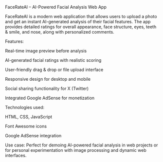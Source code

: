 FaceRateAI – AI-Powered Facial Analysis Web App

FaceRateAI is a modern web application that allows users to upload a photo and get an instant AI-generated analysis of their facial features. The app provides detailed ratings for overall appearance, face structure, eyes, teeth & smile, and nose, along with personalized comments.

Features:

Real-time image preview before analysis

AI-generated facial ratings with realistic scoring

User-friendly drag & drop or file upload interface

Responsive design for desktop and mobile

Social sharing functionality for X (Twitter)

Integrated Google AdSense for monetization

Technologies used:

HTML, CSS, JavaScript

Font Awesome icons

Google AdSense integration

Use case:
Perfect for demoing AI-powered facial analysis in web projects or for personal experimentation with image processing and dynamic web interfaces.
